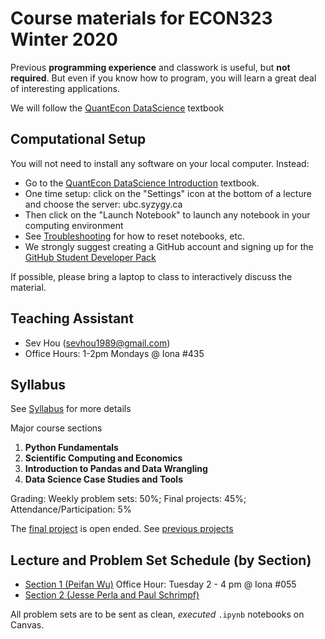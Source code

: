 # Course materials for ECON323 Winter 2020

Previous **programming experience** and classwork is useful, but **not required**.  But even if you know how to program, you will learn a great deal of interesting applications.

We will follow the [QuantEcon DataScience](https://datascience.quantecon.org/) textbook

## Computational Setup

You will not need to install any software on your local computer.  Instead:
- Go to the [QuantEcon DataScience Introduction](https://datascience.quantecon.org/introduction/) textbook.
- One time setup: click on the "Settings" icon at the bottom of a lecture and choose the server: ubc.syzygy.ca 
- Then click on the "Launch Notebook" to launch any notebook in your computing environment
- See [Troubleshooting](https://datascience.quantecon.org/introduction/troubleshooting.html) for how to reset notebooks, etc.
- We strongly suggest creating a GitHub account and signing up for the [GitHub Student Developer Pack](https://education.github.com/pack/)

If possible, please bring a laptop to class to interactively discuss the material.

## Teaching Assistant
- Sev Hou (sevhou1989@gmail.com)
- Office Hours: 1-2pm Mondays @ Iona #435

## Syllabus
See [Syllabus](syllabus.md) for more details

Major course sections
1. **Python Fundamentals**
2. **Scientific Computing and Economics**
3. **Introduction to Pandas and Data Wrangling**
4. **Data Science Case Studies and Tools**

Grading: Weekly problem sets: 50%; Final projects: 45%; Attendance/Participation: 5%

The [final project](final_project.md) is open ended. See [previous projects](https://datascience.quantecon.org/projects.html)

## Lecture and Problem Set Schedule (by Section)
- [Section 1 (Peifan Wu)](schedule_1.md) Office Hour: Tuesday 2 - 4 pm @ Iona #055
- [Section 2 (Jesse Perla and Paul Schrimpf)](schedule_2.md)

All problem sets are to be sent as clean, *executed* `.ipynb` notebooks on Canvas.
